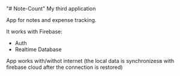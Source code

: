 "# Note-Count" 
My third application

App for notes and expense tracking.

It works with Firebase:
- Auth
- Realtime Database

App works with/withot internet (the local data is synchronizesв with firebase cloud after the connection is restored)
